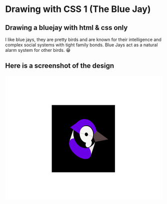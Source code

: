 # Drawing with CSS 1 (The Blue Jay)

## Drawing a bluejay with html & css only
I like blue jays, they are pretty birds and are known for their intelligence and complex social systems with tight family bonds.
Blue Jays act as a natural alarm system for other birds. 😁

## Here is a screenshot of the design

<img src="./the_bluejay.png" height="400px"  />

